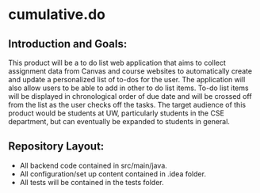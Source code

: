 # cumulative.do

## Introduction and Goals:

This product will be a to do list web application that aims to collect assignment data from Canvas and course websites to automatically create and update a personalized list of to-dos for the user. The application will also allow users to be able to add in other to do list items. To-do list items will be displayed in chronological order of due date and will be crossed off from the list as the user checks off the tasks. The target audience of this product would be students at UW, particularly students in the CSE department, but can eventually be expanded to students in general. 

## Repository Layout:

- All backend code contained in src/main/java.
- All configuration/set up content contained in .idea folder.
- All tests will be contained in the tests folder.

